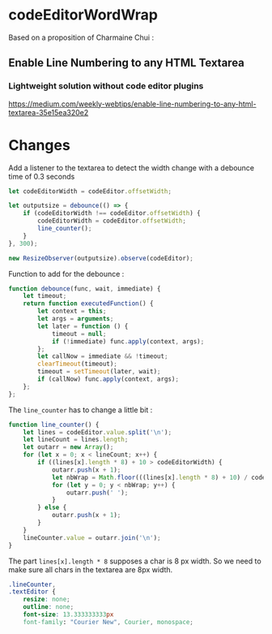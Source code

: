 # codeEditorWordWrap

Based on a proposition of Charmaine Chui :

## Enable Line Numbering to any HTML Textarea
### Lightweight solution without code editor plugins

https://medium.com/weekly-webtips/enable-line-numbering-to-any-html-textarea-35e15ea320e2

# Changes

Add a listener to the textarea to detect the width change with a debounce time of 0.3 seconds
```js
let codeEditorWidth = codeEditor.offsetWidth;

let outputsize = debounce(() => {
    if (codeEditorWidth !== codeEditor.offsetWidth) {
        codeEditorWidth = codeEditor.offsetWidth;
        line_counter();
    }
}, 300);

new ResizeObserver(outputsize).observe(codeEditor);
```

Function to add for the debounce :
```js
function debounce(func, wait, immediate) {
    let timeout;
    return function executedFunction() {
        let context = this;
        let args = arguments;
        let later = function () {
            timeout = null;
            if (!immediate) func.apply(context, args);
        };
        let callNow = immediate && !timeout;
        clearTimeout(timeout);
        timeout = setTimeout(later, wait);
        if (callNow) func.apply(context, args);
    };
};
```

The `line_counter` has to change a little bit :

```js
function line_counter() {
    let lines = codeEditor.value.split('\n');
    let lineCount = lines.length;
    let outarr = new Array();
    for (let x = 0; x < lineCount; x++) {
        if ((lines[x].length * 8) + 10 > codeEditorWidth) {
            outarr.push(x + 1);
            let nbWrap = Math.floor(((lines[x].length * 8) + 10) / codeEditorWidth);
            for (let y = 0; y < nbWrap; y++) {
                outarr.push(' ');
            }
        } else {
            outarr.push(x + 1);
        }
    }
    lineCounter.value = outarr.join('\n');
}
```

The part ```lines[x].length * 8``` supposes a char is 8 px width. So we need to make sure all chars in the textarea are 8px width.

```css
.lineCounter,
.textEditor {
    resize: none;
    outline: none;
    font-size: 13.333333333px
    font-family: "Courier New", Courier, monospace;
```
